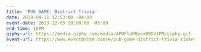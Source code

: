 ```yaml
---
title: 'PUB GAME: District Trivia'
date: 2019-04-11 12:53:00 -04:00
event-date: 2019-12-05 20:00:00 -05:00
end-time: 10PM
giphy-url: https://media.giphy.com/media/APDFlaP8poxD9DV1PM/giphy.gif
event-url: https://www.eventbrite.com/e/pub-game-district-trivia-tickets-83751534093
---
```


